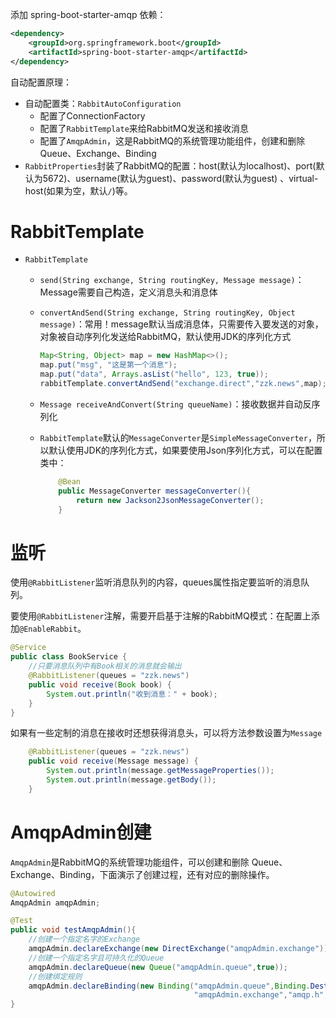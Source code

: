  添加 spring-boot-starter-amqp 依赖：

```xml
<dependency>
    <groupId>org.springframework.boot</groupId>
    <artifactId>spring-boot-starter-amqp</artifactId>
</dependency>
```

自动配置原理：

- 自动配置类：`RabbitAutoConfiguration`
  - 配置了ConnectionFactory
  - 配置了`RabbitTemplate`来给RabbitMQ发送和接收消息
  - 配置了`AmqpAdmin`，这是RabbitMQ的系统管理功能组件，创建和删除 Queue、Exchange、Binding
- `RabbitProperties`封装了RabbitMQ的配置：host(默认为localhost)、port(默认为5672)、username(默认为guest)、password(默认为guest) 、virtual-host(如果为空，默认`/`)等。



# RabbitTemplate

- `RabbitTemplate`

  - `send(String exchange, String routingKey, Message message)`：Message需要自己构造，定义消息头和消息体

  - `convertAndSend(String exchange, String routingKey, Object message)`：常用！message默认当成消息体，只需要传入要发送的对象，对象被自动序列化发送给RabbitMQ，默认使用JDK的序列化方式

    ```java
    Map<String, Object> map = new HashMap<>();
    map.put("msg", "这是第一个消息");
    map.put("data", Arrays.asList("hello", 123, true));
    rabbitTemplate.convertAndSend("exchange.direct","zzk.news",map);  //这里测试的是direct，类似的可以使用其他，如：exchange.fanout
    ```

  - `Message receiveAndConvert(String queueName)`：接收数据并自动反序列化

  - `RabbitTemplate`默认的`MessageConverter`是`SimpleMessageConverter`，所以默认使用JDK的序列化方式，如果要使用Json序列化方式，可以在配置类中：

    ```java
        @Bean
        public MessageConverter messageConverter(){
            return new Jackson2JsonMessageConverter();
        }
    ```



# 监听

使用`@RabbitListener`监听消息队列的内容，queues属性指定要监听的消息队列。

要使用`@RabbitListener`注解，需要开启基于注解的RabbitMQ模式：在配置上添加`@EnableRabbit`。

```java
@Service
public class BookService {
	//只要消息队列中有Book相关的消息就会输出
    @RabbitListener(queues = "zzk.news")
    public void receive(Book book) {
        System.out.println("收到消息：" + book);
    }
}
```

如果有一些定制的消息在接收时还想获得消息头，可以将方法参数设置为`Message`

```java
    @RabbitListener(queues = "zzk.news")
    public void receive(Message message) {
        System.out.println(message.getMessageProperties());
        System.out.println(message.getBody());
    }
```



# AmqpAdmin创建

`AmqpAdmin`是RabbitMQ的系统管理功能组件，可以创建和删除 Queue、Exchange、Binding，下面演示了创建过程，还有对应的删除操作。

```java
@Autowired
AmqpAdmin amqpAdmin;

@Test
public void testAmqpAdmin(){
    //创建一个指定名字的Exchange
    amqpAdmin.declareExchange(new DirectExchange("amqpAdmin.exchange"));
    //创建一个指定名字且可持久化的Queue
    amqpAdmin.declareQueue(new Queue("amqpAdmin.queue",true));
    //创建绑定规则
    amqpAdmin.declareBinding(new Binding("amqpAdmin.queue",Binding.DestinationType.QUEUE,
                                         "amqpAdmin.exchange","amqp.h",null));
}
```

